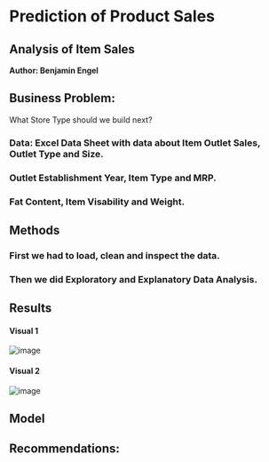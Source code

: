 # Prediction of Product Sales
## Analysis of Item Sales

**Author: Benjamin Engel**

## Business Problem:

What Store Type should we build next?

### Data: Excel Data Sheet with data about Item Outlet Sales, Outlet Type and Size.
### Outlet Establishment Year, Item Type and MRP.
### Fat Content, Item Visability and Weight.


## Methods
### First we had to load, clean and inspect the data.
### Then we did Exploratory and Explanatory Data Analysis.



## Results

#### Visual 1

![image](https://user-images.githubusercontent.com/126991382/236390167-050f45e6-e3a6-4bf3-b662-20b51e73f4b8.png)

#### Visual 2

![image](https://user-images.githubusercontent.com/126991382/236390260-c42b9253-866e-40b6-8231-b7a1243019d7.png)


## Model


## Recommendations:
